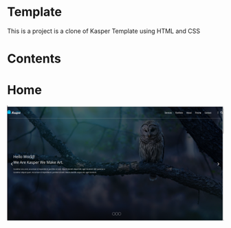 # Template
This is a project is a clone of Kasper Template using HTML and CSS 
# Contents 
# Home 
![Alt Text](Screenshots/Home.png)




